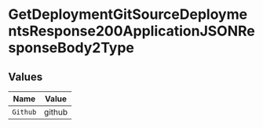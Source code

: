 # GetDeploymentGitSourceDeploymentsResponse200ApplicationJSONResponseBody2Type


## Values

| Name     | Value    |
| -------- | -------- |
| `Github` | github   |